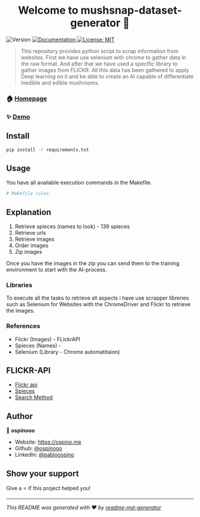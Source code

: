 <h1 align="center">Welcome to mushsnap-dataset-generator 👋</h1>
<p>
  <img alt="Version" src="https://img.shields.io/badge/version-1.0.0-blue.svg?cacheSeconds=2592000" />
  <a href="docurl" target="_blank">
    <img alt="Documentation" src="https://img.shields.io/badge/documentation-yes-brightgreen.svg" />
  </a>
  <a href="#" target="_blank">
    <img alt="License: MIT" src="https://img.shields.io/badge/License-MIT-yellow.svg" />
  </a>
</p>



> This repository provides python script to scrap information from websites. First we have use selenium with chrome to gather data in the raw format. And after that we have used a specific library to gather images from FLICKR. All this data has been gathered to apply Deep learning on it and be able to create an AI capable of differentiate inedible and edible mushrooms.


### 🏠 [Homepage](Homepage)

### ✨ [Demo](Demo)

## Install

```sh
pip install -r requirements.txt
```

## Usage

You have all available execution commands in the Makefile.

```sh
# Makefile rules
```

## Explanation

1. Retrieve spieces (names to look) - 139 spieces
2. Retrieve urls
3. Retrieve images
4. Order images
5. Zip images

Once you have the images in the zip you can send them to the training environment to start with the AI-process.

### Libraries

To execute all the tasks to retrieve all aspects i have use scrapper libreries such as Selenium for Websites with the ChromeDriver and Flickr to retrieve the images.

### References

- Flickr (Images) - FLickrAPI
- Spieces (Names) - 
- Selenium (Library - Chrome automatitaion)

## FLICKR-API

- [Flickr api](https://www.flickr.com/services/api/misc.urls.html)
- [Spieces](http://www.mushroom.world/mushrooms)
- [Search Method](https://www.flickr.com/services/api/flickr.photos.search.html)

## Author

👤 **ospinooo**

* Website: https://ospino.me
* Github: [@ospinooo](https://github.com/ospinooo)
* LinkedIn: [@pabloospino](https://linkedin.com/in/pabloospino)

## Show your support

Give a ⭐️ if this project helped you!

***
_This README was generated with ❤️ by [readme-md-generator](https://github.com/kefranabg/readme-md-generator)_